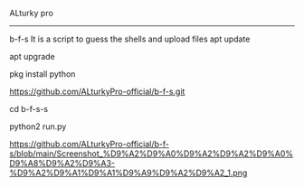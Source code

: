 ALturky pro
___________
b-f-s It is a script to guess the shells and upload files
apt update

apt upgrade

pkg install python

https://github.com/ALturkyPro-official/b-f-s.git

cd b-f-s-s

python2 run.py
  
  
https://github.com/ALturkyPro-official/b-f-s/blob/main/Screenshot_%D9%A2%D9%A0%D9%A2%D9%A2%D9%A0%D9%A8%D9%A2%D9%A3-%D9%A2%D9%A1%D9%A1%D9%A9%D9%A2%D9%A2_1.png
